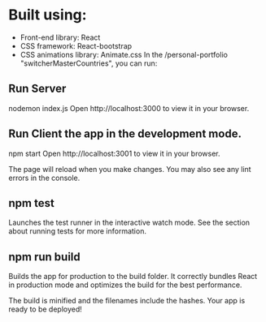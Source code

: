 # Built using:

- Front-end library: React
- CSS framework: React-bootstrap
- CSS animations library: Animate.css
In the /personal-portfolio "switcherMasterCountries", you can run:

## Run Server
nodemon index.js 
Open http://localhost:3000 to view it in your browser.


## Run Client the app in the development mode.
npm start
Open http://localhost:3001 to view it in your browser.

The page will reload when you make changes.
You may also see any lint errors in the console.

## npm test
Launches the test runner in the interactive watch mode.
See the section about running tests for more information.

## npm run build
Builds the app for production to the build folder.
It correctly bundles React in production mode and optimizes the build for the best performance.

The build is minified and the filenames include the hashes.
Your app is ready to be deployed!
